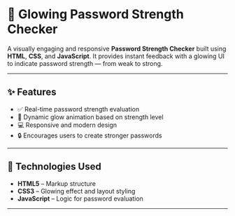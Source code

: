 # 🔐 Glowing Password Strength Checker

A visually engaging and responsive **Password Strength Checker** built using **HTML**, **CSS**, and **JavaScript**. It provides instant feedback with a glowing UI to indicate password strength — from weak to strong.

---

## ✨ Features

- ✅ Real-time password strength evaluation
- 🌈 Dynamic glow animation based on strength level
- 💻 Responsive and modern design
- 🔒 Encourages users to create stronger passwords

---

## 🧱 Technologies Used

- **HTML5** – Markup structure
- **CSS3** – Glowing effect and layout styling
- **JavaScript** – Logic for password evaluation

---



